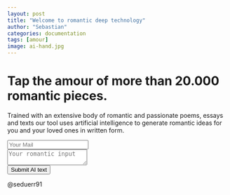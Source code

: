 ```yaml
---
layout: post
title: "Welcome to romantic deep technology"
author: "Sebastian"
categories: documentation
tags: [amour]
image: ai-hand.jpg
---
```


# Tap the amour of more than 20.000 romantic pieces.
Trained with an extensive body of romantic and passionate poems, essays and texts our tool uses artificial intelligence to generate romantic ideas for you and your loved ones in written form.

<!--
     After implementing this contact form make sure
     1. you have defined "email: youremail@email.com" in _config.yml file.
     2. you verify your form on formspree.io.
-->

<form method="POST" action="https://formspree.io/duerr.sebastian@gmail.com">
  <input type="email" name="email" placeholder="Your Mail"><br />
  <textarea name="message" placeholder="Your romantic input"></textarea>
  <br />
  <button type="submit">Submit AI text</button>
</form>

<style>
form.wj-contact input[type="text"], form.wj-contact textarea[type="text"] {
    width: 60%;
    vertical-align: middle;
    margin-top: 0.5em;
    margin-bottom: 0.5em;
    padding: 0.75em;
    font-family: 'Roboto', sans-serif;
    font-weight: lighter;
    border-style: solid;
    border-color: black;
    outline-color: black;
    border-width: 1px;
    border-radius: 1px;
    transition: box-shadow .2s ease;
}
form.wj-contact input[type="submit"] {
    outline: none;
    color: black;
    background-color: white;
    border-radius: 3px;
    padding: 0.5em;
    margin: 0.25em 0 0 0;
    border: 1px solid transparent;
    height: auto;
}
</style>
@seduerr91
